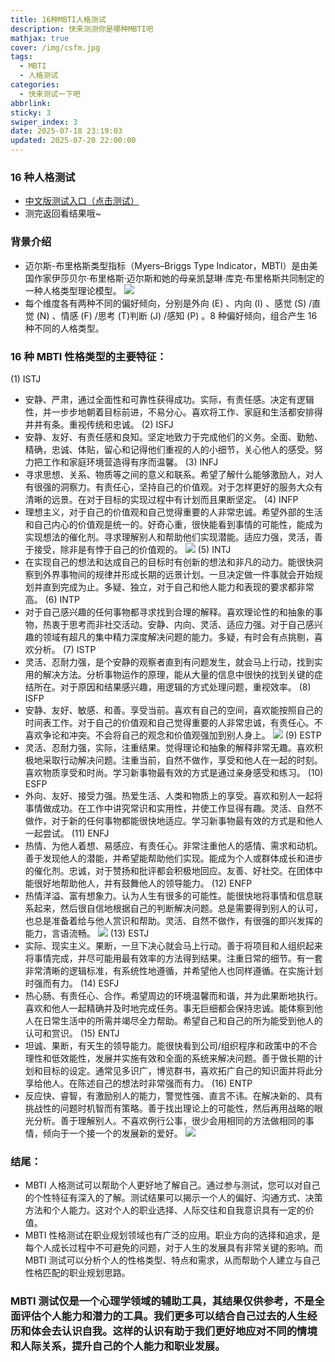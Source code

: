```yaml
---
title: 16种MBTI人格测试
description: 快来测测你是哪种MBTI吧
mathjax: true
cover: /img/csfm.jpg
tags:
  - MBTI
  - 人格测试
categories:
  - 快来测试一下吧
abbrlink:
sticky: 3
swiper_index: 3
date: 2025-07-18 23:19:03
updated: 2025-07-20 22:00:00
---
```


### 16 种人格测试

- [中文版测试入口（点击测试）](https://www.16personalities.com/ch/)
- 测完返回看结果哦~

### 背景介绍

- 迈尔斯-布里格斯类型指标（Myers–Briggs Type Indicator，MBTI）是由美国作家伊莎贝尔·布里格斯·迈尔斯和她的母亲凯瑟琳·库克·布里格斯共同制定的一种人格类型理论模型。
  ![](/img/rgcs1.png)
- 每个维度各有两种不同的偏好倾向，分别是外向 (E) 、内向 (I) 、感觉 (S) /直觉 (N) 、情感 (F) /思考 (T)判断 (J) /感知 (P) 。8 种偏好倾向，组合产生 16 种不同的人格类型。

### 16 种 MBTI 性格类型的主要特征：

(1) ISTJ

- 安静、严肃，通过全面性和可靠性获得成功。实际，有责任感。决定有逻辑性，并一步步地朝着目标前进，不易分心。喜欢将工作、家庭和生活都安排得井井有条。重视传统和忠诚。
  (2) ISFJ
- 安静、友好、有责任感和良知。坚定地致力于完成他们的义务。全面、勤勉、精确，忠诚、体贴，留心和记得他们重视的人的小细节，关心他人的感受。努力把工作和家庭环境营造得有序而温馨。
  (3) INFJ
- 寻求思想、关系、物质等之间的意义和联系。希望了解什么能够激励人，对人有很强的洞察力。有责任心，坚持自己的价值观。对于怎样更好的服务大众有清晰的远景。在对于目标的实现过程中有计划而且果断坚定。
  (4) INFP
- 理想主义，对于自己的价值观和自己觉得重要的人非常忠诚。希望外部的生活和自己内心的价值观是统一的。好奇心重，很快能看到事情的可能性，能成为实现想法的催化剂。寻求理解别人和帮助他们实现潜能。适应力强，灵活，善于接受，除非是有悖于自己的价值观的。
  ![](/img/rgcs2.jpg)
  (5) INTJ
- 在实现自己的想法和达成自己的目标时有创新的想法和非凡的动力。能很快洞察到外界事物间的规律并形成长期的远景计划。一旦决定做一件事就会开始规划并直到完成为止。多疑、独立，对于自己和他人能力和表现的要求都非常高。
  (6) INTP
- 对于自己感兴趣的任何事物都寻求找到合理的解释。喜欢理论性的和抽象的事物，热衷于思考而非社交活动。安静、内向、灵活、适应力强。对于自己感兴趣的领域有超凡的集中精力深度解决问题的能力。多疑，有时会有点挑剔，喜欢分析。
  (7) ISTP
- 灵活、忍耐力强，是个安静的观察者直到有问题发生，就会马上行动，找到实用的解决方法。分析事物运作的原理，能从大量的信息中很快的找到关键的症结所在。对于原因和结果感兴趣，用逻辑的方式处理问题，重视效率。
  (8) ISFP
- 安静、友好、敏感、和善。享受当前。喜欢有自己的空间，喜欢能按照自己的时间表工作。对于自己的价值观和自己觉得重要的人非常忠诚，有责任心。不喜欢争论和冲突。不会将自己的观念和价值观强加到别人身上。
  ![](/img/rgcs3_r.jpg)
  (9) ESTP
- 灵活、忍耐力强，实际，注重结果。觉得理论和抽象的解释非常无趣。喜欢积极地采取行动解决问题。注重当前，自然不做作，享受和他人在一起的时刻。喜欢物质享受和时尚。学习新事物最有效的方式是通过亲身感受和练习。
  (10) ESFP
- 外向、友好、接受力强。热爱生活、人类和物质上的享受。喜欢和别人一起将事情做成功。在工作中讲究常识和实用性，并使工作显得有趣。灵活、自然不做作，对于新的任何事物都能很快地适应。学习新事物最有效的方式是和他人一起尝试。
  (11) ENFJ
- 热情、为他人着想、易感应、有责任心。非常注重他人的感情、需求和动机。善于发现他人的潜能，并希望能帮助他们实现。能成为个人或群体成长和进步的催化剂。忠诚，对于赞扬和批评都会积极地回应。友善、好社交。在团体中能很好地帮助他人，并有鼓舞他人的领导能力。
  (12) ENFP
- 热情洋溢、富有想象力。认为人生有很多的可能性。能很快地将事情和信息联系起来，然后很自信地根据自己的判断解决问题。总是需要得到别人的认可，也总是准备着给与他人赏识和帮助。灵活、自然不做作，有很强的即兴发挥的能力，言语流畅。
  ![](/img/recs4_r.jpg)
  (13) ESTJ
- 实际、现实主义。果断，一旦下决心就会马上行动。善于将项目和人组织起来将事情完成，并尽可能用最有效率的方法得到结果。注重日常的细节。有一套非常清晰的逻辑标准，有系统性地遵循，并希望他人也同样遵循。在实施计划时强而有力。
  (14) ESFJ
- 热心肠、有责任心、合作。希望周边的环境温馨而和谐，并为此果断地执行。喜欢和他人一起精确并及时地完成任务。事无巨细都会保持忠诚。能体察到他人在日常生活中的所需并竭尽全力帮助。希望自己和自己的所为能受到他人的认可和赏识。
  (15) ENTJ
- 坦诚、果断，有天生的领导能力。能很快看到公司/组织程序和政策中的不合理性和低效能性，发展并实施有效和全面的系统来解决问题。善于做长期的计划和目标的设定。通常见多识广，博览群书，喜欢拓广自己的知识面并将此分享给他人。在陈述自己的想法时非常强而有力。
  (16) ENTP
- 反应快、睿智，有激励别人的能力，警觉性强、直言不讳。在解决新的、具有挑战性的问题时机智而有策略。善于找出理论上的可能性，然后再用战略的眼光分析。善于理解别人。不喜欢例行公事，很少会用相同的方法做相同的事情，倾向于一个接一个的发展新的爱好。
  ![](/img/rgcs5_r.jpg)

### 结尾：

- MBTI 人格测试可以帮助个人更好地了解自己。通过参与测试，您可以对自己的个性特征有深入的了解。测试结果可以揭示一个人的偏好、沟通方式、决策方法和个人能力。这对个人的职业选择、人际交往和自我意识具有一定的价值。
- MBTI 性格测试在职业规划领域也有广泛的应用。职业方向的选择和追求，是每个人成长过程中不可避免的问题，对于人生的发展具有非常关键的影响。而 MBTI 测试可以分析个人的性格类型、特点和需求，从而帮助个人建立与自己性格匹配的职业规划思路。

### MBTI 测试仅是一个心理学领域的辅助工具，其结果仅供参考，不是全面评估个人能力和潜力的工具。我们更多可以结合自己过去的人生经历和体会去认识自我。这样的认识有助于我们更好地应对不同的情境和人际关系，提升自己的个人能力和职业发展。
